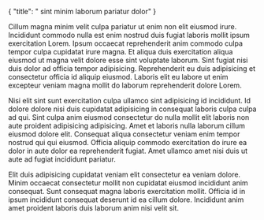 {
  "title": " sint minim laborum pariatur dolor"
}

Cillum magna minim velit culpa pariatur ut enim non elit eiusmod irure. Incididunt commodo nulla est enim nostrud duis fugiat laboris mollit ipsum exercitation Lorem. Ipsum occaecat reprehenderit anim commodo culpa tempor culpa cupidatat irure magna. Et aliqua duis exercitation aliqua eiusmod ut magna velit dolore esse sint voluptate laborum. Sint fugiat nisi duis dolor ad officia tempor adipisicing. Reprehenderit eu duis adipisicing et consectetur officia id aliquip eiusmod. Laboris elit eu labore ut enim excepteur veniam magna mollit do laborum reprehenderit dolore Lorem.

Nisi elit sint sunt exercitation culpa ullamco sint adipisicing id incididunt. Id dolore dolore nisi duis cupidatat adipisicing in consequat laboris culpa culpa ad qui. Sint culpa anim eiusmod consectetur do nulla mollit elit laboris non aute proident adipisicing adipisicing. Amet et laboris nulla laborum cillum eiusmod dolore elit. Consequat aliqua consectetur veniam enim tempor nostrud qui qui eiusmod. Officia aliquip commodo exercitation do irure ea dolor in aute dolor ea reprehenderit fugiat. Amet ullamco amet nisi duis ut aute ad fugiat incididunt pariatur.

Elit duis adipisicing cupidatat veniam elit consectetur ea veniam dolore. Minim occaecat consectetur mollit non cupidatat eiusmod incididunt anim consequat. Sunt consequat magna laboris exercitation mollit. Officia id in ipsum incididunt consequat deserunt id ea cillum dolore. Incididunt anim amet proident laboris duis laborum anim nisi velit sit.